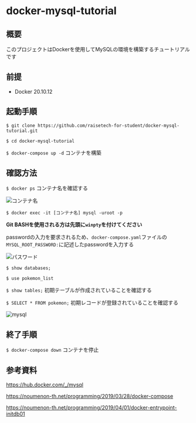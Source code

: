 # docker-mysql-tutorial
## 概要
このプロジェクトはDockerを使用してMySQLの環境を構築するチュートリアルです

## 前提
- Docker 20.10.12

## 起動手順
`$ git clone https://github.com/raisetech-for-student/docker-mysql-tutorial.git`

`$ cd docker-mysql-tutorial`

`$ docker-compose up -d` コンテナを構築

## 確認方法
`$ docker ps` コンテナ名を確認する

![コンテナ名](https://user-images.githubusercontent.com/97335620/160257669-e8f761eb-bbd4-4d30-b2de-b13f4aa59a9c.png)

`$ docker exec -it [コンテナ名] mysql -uroot -p`

**Git BASHを使用される方は先頭に`winpty`を付けてください**

passwordの入力を要求されるため、`docker-compose.yaml`ファイルの`MYSQL_ROOT_PASSWORD:`に記述したpasswordを入力する

![パスワード](https://user-images.githubusercontent.com/97335620/160258085-2fea3bbc-8336-48e1-a4f6-79a59422eb78.png)

`$ show databases;`

`$ use pokemon_list`

`$ show tables;` 初期テーブルが作成されていることを確認する

`$ SELECT * FROM pokemon;` 初期レコードが登録されていることを確認する

![mysql](https://user-images.githubusercontent.com/97335620/160258447-d61b2eca-6bb5-44a9-ab07-a97439833023.png)

## 終了手順

`$ docker-compose down` コンテナを停止

## 参考資料
https://hub.docker.com/_/mysql

https://noumenon-th.net/programming/2019/03/28/docker-compose

https://noumenon-th.net/programming/2019/04/01/docker-entrypoint-initdb01

